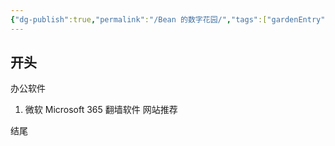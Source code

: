 ```yaml
---
{"dg-publish":true,"permalink":"/Bean 的数字花园/","tags":["gardenEntry"]}
---
```


## 开头

办公软件
1. 微软 Microsoft 365
翻墙软件
网站推荐

结尾